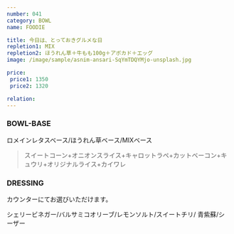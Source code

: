 ```yaml
---
number: 041
category: BOWL
name: FOODIE

title: 今日は、とっておきグルメな日
repletion1: MIX
repletion2: ほうれん草＋牛もも100g＋アボカド＋エッグ
image: /image/sample/asnim-ansari-SqYmTDQYMjo-unsplash.jpg

price:
 price1: 1350
 price2: 1320

relation:
---
```


### BOWL-BASE

ロメインレタスベース/ほうれん草ベース/MIXベース

> スイートコーン+オニオンスライス+キャロットラペ+カットベーコン+キュウリ+オリジナルライス+カイワレ

### DRESSING

カウンターにてお選びいただけます。

シェリービネガー/バルサミコオリーブ/レモンソルト/スイートチリ/ 青紫蘇/シーザー
